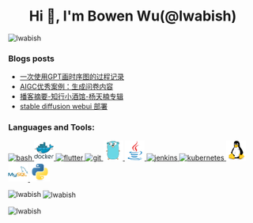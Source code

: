<h1 align="center">Hi 👋, I'm Bowen Wu(@lwabish)</h1>
<p align="left"> <img src="https://komarev.com/ghpvc/?username=lwabish&label=Profile%20views&color=0e75b6&style=flat" alt="lwabish" /> </p>

### Blogs posts
<!-- BLOG-POST-LIST:START -->
- [一次使用GPT画时序图的过程记录](https://blog.wubw.fun/2024/01/ai-based-sequence-diagram-generating.html)
- [AIGC优秀案例：生成问卷内容](https://blog.wubw.fun/2023/12/ai-generated-content-of-esurvey-for-colleagues.html)
- [播客摘要-知行小酒馆-杨天楠专辑](https://blog.wubw.fun/2023/11/podcast-digest-zxxjg-ytn.html)
- [stable diffusion webui 部署](https://blog.wubw.fun/2023/11/stable-diffusion-webui-deploy.html)
<!-- BLOG-POST-LIST:END -->

<h3 align="left">Languages and Tools:</h3>
<p align="left"> <a href="https://www.gnu.org/software/bash/" target="_blank" rel="noreferrer"> <img src="https://www.vectorlogo.zone/logos/gnu_bash/gnu_bash-icon.svg" alt="bash" width="40" height="40"/> </a> <a href="https://www.docker.com/" target="_blank" rel="noreferrer"> <img src="https://raw.githubusercontent.com/devicons/devicon/master/icons/docker/docker-original-wordmark.svg" alt="docker" width="40" height="40"/> </a> <a href="https://flutter.dev" target="_blank" rel="noreferrer"> <img src="https://www.vectorlogo.zone/logos/flutterio/flutterio-icon.svg" alt="flutter" width="40" height="40"/> </a> <a href="https://git-scm.com/" target="_blank" rel="noreferrer"> <img src="https://www.vectorlogo.zone/logos/git-scm/git-scm-icon.svg" alt="git" width="40" height="40"/> </a> <a href="https://golang.org" target="_blank" rel="noreferrer"> <img src="https://raw.githubusercontent.com/devicons/devicon/master/icons/go/go-original.svg" alt="go" width="40" height="40"/> </a> <a href="https://www.java.com" target="_blank" rel="noreferrer"> <img src="https://raw.githubusercontent.com/devicons/devicon/master/icons/java/java-original.svg" alt="java" width="40" height="40"/> </a> <a href="https://www.jenkins.io" target="_blank" rel="noreferrer"> <img src="https://www.vectorlogo.zone/logos/jenkins/jenkins-icon.svg" alt="jenkins" width="40" height="40"/> </a> <a href="https://kubernetes.io" target="_blank" rel="noreferrer"> <img src="https://www.vectorlogo.zone/logos/kubernetes/kubernetes-icon.svg" alt="kubernetes" width="40" height="40"/> </a> <a href="https://www.linux.org/" target="_blank" rel="noreferrer"> <img src="https://raw.githubusercontent.com/devicons/devicon/master/icons/linux/linux-original.svg" alt="linux" width="40" height="40"/> </a> <a href="https://www.mysql.com/" target="_blank" rel="noreferrer"> <img src="https://raw.githubusercontent.com/devicons/devicon/master/icons/mysql/mysql-original-wordmark.svg" alt="mysql" width="40" height="40"/> </a> <a href="https://www.python.org" target="_blank" rel="noreferrer"> <img src="https://raw.githubusercontent.com/devicons/devicon/master/icons/python/python-original.svg" alt="python" width="40" height="40"/> </a> </p>

<p><img align="left" src="https://github-readme-stats.vercel.app/api/top-langs?username=lwabish&show_icons=true&locale=en&layout=compact" alt="lwabish" /></p>

<p>&nbsp;<img align="center" src="https://github-readme-stats.vercel.app/api?username=lwabish&show_icons=true&locale=en" alt="lwabish" /></p>

<p><img align="center" src="https://github-readme-streak-stats.herokuapp.com/?user=lwabish&" alt="lwabish" /></p>
